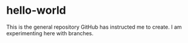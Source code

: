 # hello-world
This is the general repository GitHub has instructed me to create.
I am experimenting here with branches.  

